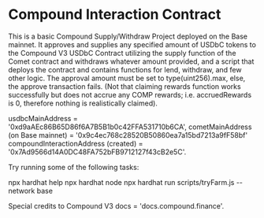 # Compound Interaction Contract

This is a basic Compound Supply/Withdraw Project deployed on the Base mainnet. It approves and supplies any specified amount of USDbC tokens to the Compound V3 USDbC Contract utilizing the supply function of the Comet contract and withdraws whatever amount provided, and a script that deploys the contract and contains functions for lend, withdraw, and few other logic. The approval amount must be set to type(uint256).max, else, the approve transaction fails. (Not that claiming rewards function works successfully but does not accrue any COMP rewards; i.e. accruedRewards is 0, therefore nothing is realistically claimed).

usdbcMainAddress = '0xd9aAEc86B65D86f6A7B5B1b0c42FFA531710b6CA', cometMainAddress (on Base mainnet) = '0x9c4ec768c28520B50860ea7a15bd7213a9fF58bf' compoundInteractionAddress (created) = '0x7Ad9566d14A0DC48FA752bFB9712127f43cB2e5C'.

Try running some of the following tasks:

npx hardhat help 
npx hardhat node 
npx hardhat run scripts/tryFarm.js --network base

Special credits to Compound V3 docs = 'docs.compound.finance'.
